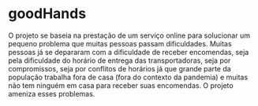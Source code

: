 # goodHands

O projeto se baseia na prestação de um serviço online para solucionar um pequeno problema que muitas pessoas passam dificuldades. Muitas pessoas já se depararam com a dificuldade de receber encomendas, seja pela dificuldade do horário de entrega das transportadoras, seja por compromissos, seja por conflitos de horários já que grande parte da população trabalha fora de casa (fora do contexto da pandemia) e muitas não tem ninguém em casa para receber suas encomendas. O projeto ameniza esses problemas.
